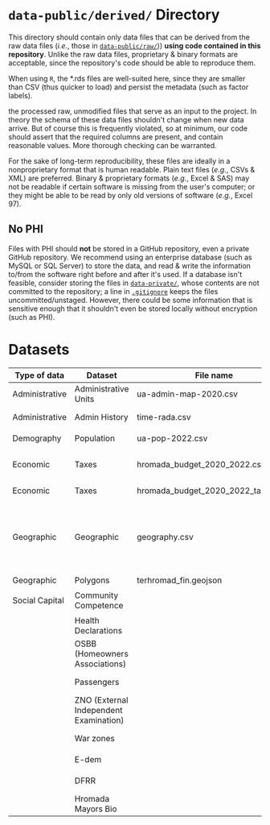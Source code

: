 # `data-public/derived/` Directory

This directory should contain only data files that can be derived from the raw data files (*i.e.*, those in [`data-public/raw/`](../../data-public/raw/))) **using code contained in this repository**. Unlike the raw data files, proprietary & binary formats are acceptable, since the repository's code should be able to reproduce them.

When using `R`, the \*.rds files are well-suited here, since they are smaller than CSV (thus quicker to load) and persist the metadata (such as factor labels).

the processed raw, unmodified files that serve as an input to the project. In theory the schema of these data files shouldn't change when new data arrive. But of course this is frequently violated, so at minimum, our code should assert that the required columns are present, and contain reasonable values. More thorough checking can be warranted.

For the sake of long-term reproducibility, these files are ideally in a nonproprietary format that is human readable. Plain text files (*e.g.*, CSVs & XML) are preferred. Binary & proprietary formats (*e.g.*, Excel & SAS) may not be readable if certain software is missing from the user's computer; or they might be able to be read by only old versions of software (*e.g.*, Excel 97).

## No PHI

Files with PHI should **not** be stored in a GitHub repository, even a private GitHub repository. We recommend using an enterprise database (such as MySQL or SQL Server) to store the data, and read & write the information to/from the software right before and after it's used. If a database isn't feasible, consider storing the files in [`data-private/`](../../data-private/), whose contents are not committed to the repository; a line in [`.gitignore`](../../.gitignore) keeps the files uncommitted/unstaged. However, there could be some information that is sensitive enough that it shouldn't even be stored locally without encryption (such as PHI).

# Datasets

| Type of data   | Dataset                                | File name             | <span style="display: inline-block; width:500px">Description</span>                                                                                                                                                                                                                                                                                                                                                                                            | Script                                        |
|--------------|--------------|--------------|---------------------|--------------|
| Administrative  | Administrative Units                   | ua-admin-map-2020.csv | Relationship among multiple administrative levels (settlement, rada, hromada, raion, oblast, region)                                                                                                                                                                                                                                                                                                   | `./manipulation/ellis-ua-admin.R`             |
| Administrative | Admin History                          |   time-rada.csv | Composition of hromadas (what radas comprise it) at every point in time when such composition changed, from 2014 to 2020                                                                                                                                                                                                                                                                               | `./manipulation/ellis-rada-hromada.R`         |
| Demography     | Population                             |     ua-pop-2022.csv | Population counts at the level of hromada (total and urban)                                                                                                                                                                                                                                                                                                                                                              | `./manipulation/ellis-demography.R`           |
| Economic       | Taxes                            |   hromada_budget_2020_2022.csv | grouped taxes at the hromada level, their share in own revenue, change for ---, and year-on-year change for different periods of 2020-2022                                                                                                                                                                                                                                                                                                                                                                            | `./manipulation/ellis-budget.R`               |
| Economic               | Taxes                            |  hromada_budget_2020_2022_taxes.xlsx                     | Individual tax revenues from Jan 2020 to Aug 2022                                                                                                                                                                                                                                                                                                                                                                     | `./manipulation/ellis-budget-2020-2022.R`     |
| Geographic               | Geographic                             | geography.csv                      | Main spatial features of hromadas: area, coordinates of hromada center, travel time to oblast center, mountain hromadas, distance from hromada centers to the nearest point of the border with Russia, Russia or Belarus, or the EU; hromadas within 30 km of the sea/30 km of the border/30 km of the border with Russia and Belarus; hromadas within 15 km of international roads and national roads | `./manipulation/ellis-geography.R`            |
| Geographic               | Polygons                             | terhromad_fin.geojson                      | Spatial poligons of hromadas                                                                                                                                                                                                                                                                                                                                                                           |                                               |
| Social Capital               | Community Competence                   |                       | Number of youth centers, youth councils and centers for entrepreneurial support                                                                                                                                                                                                                                                                                                                        | `./manipulation/ellis-community-competence.R` |
|                | Health Declarations                    |                       | Number of declarations with health facilities as of February 2022                                                                                                                                                                                                                                                                                                                                      | `./manipulation/ellis-health.R`               |
|                | OSBB (Homeowners Associations)         |                       | Number of homeowners associations in 2015-2020                                                                                                                                                                                                                                                                                                                                                         | `./manipulation/ellis-health.R`               |
|                | Passengers                             |                       | Number of passengers arriving at hromada railway stations in 2021                                                                                                                                                                                                                                                                                                                                      | `./manipulation/ellis-osbb.R`                 |
|                | ZNO (External Independent Examination) |                       | Mean scores of ZNO (standardized test) for main subjects                                                                                                                                                                                                                                                                                                                                               | `./manipulation/ellis-zno.R`                  |
|                | War zones                              |                       | Statuses of the war zone/occupation according to the Ministry of Regional Development                                                                                                                                                                                                                                                                                                                  | `./manipulation/ellis-war-status.R`           |
|                | E-dem                                  |                       | Form of electronic participation in hromadas                                                                                                                                                                                                                                                                                                                                                           | `./manipulation/ellis-edem.R`                 |
|                | DFRR                                   |                       | Data on cost of the projects financed by the State Regional Development Fund                                                                                                                                                                                                                                                                                                                           | `./manipulation/ellis-dfrr.R`                 |
|                | Hromada Mayors Bio                     |                       | Information on mayor of hromadas that were elected in 2020 local elections                                                                                                                                                                                                                                                                                                                             | `./manipulation/ellis-mayors.R`               |
